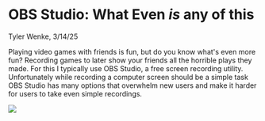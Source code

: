 # OBS Studio: What Even *is* any of this
Tyler Wenke, 3/14/25

Playing video games with friends is fun, but do you know what's even more fun? Recording games to later show your friends all the horrible plays they made. For this I typically use OBS Studio, a free screen recording utility. Unfortunately while recording a computer screen should be a simple task OBS Studio has many options that overwhelm new users and make it harder for users to take even simple recordings.

![](deadlink.png)
